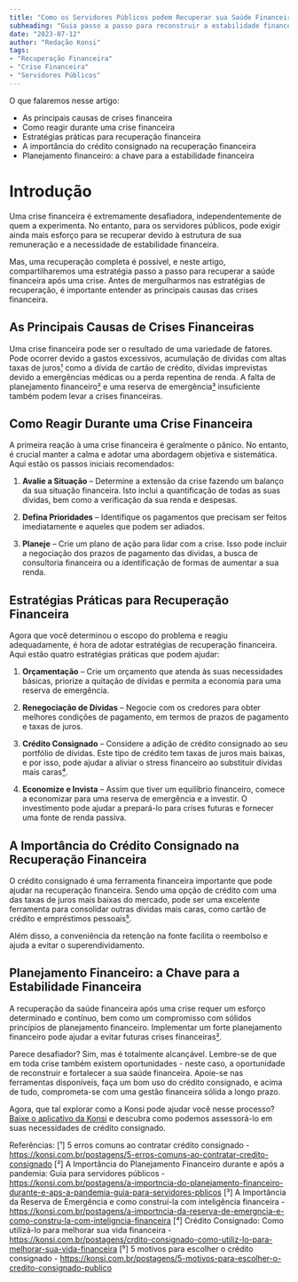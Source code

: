 ```yaml
---
title: "Como os Servidores Públicos podem Recuperar sua Saúde Financeira Após uma Crise"
subheading: "Guia passo a passo para reconstruir a estabilidade financeira"
date: "2023-07-12"
author: "Redação Konsi"
tags:
- "Recuperação Financeira"
- "Crise Financeira"
- "Servidores Públicos"
---
```


O que falaremos nesse artigo:
* As principais causas de crises financeira
* Como reagir durante uma crise financeira
* Estratégias práticas para recuperação financeira
* A importância do crédito consignado na recuperação financeira
* Planejamento financeiro: a chave para a estabilidade financeira

# Introdução

Uma crise financeira é extremamente desafiadora, independentemente de quem a experimenta. No entanto, para os servidores públicos, pode exigir ainda mais esforço para se recuperar devido à estrutura de sua remuneração e a necessidade de estabilidade financeira. 

Mas, uma recuperação completa é possível, e neste artigo, compartilharemos uma estratégia passo a passo para recuperar a saúde financeira após uma crise. Antes de mergulharmos nas estratégias de recuperação, é importante entender as principais causas das crises financeira.

## As Principais Causas de Crises Financeiras

Uma crise financeira pode ser o resultado de uma variedade de fatores. Pode ocorrer devido a gastos excessivos, acumulação de dívidas com altas taxas de juros[¹](konsi.com.br/postagens/5-erros-comuns-ao-contratar-credito-consignado) como a dívida de cartão de crédito, dívidas imprevistas devido a emergências médicas ou a perda repentina de renda. A falta de planejamento financeiro[²](konsi.com.br/postagens/a-importncia-do-planejamento-financeiro-durante-e-aps-a-pandemia-guia-para-servidores-pblicos) e uma reserva de emergência[³](konsi.com.br/postagens/a-importncia-da-reserva-de-emergncia-e-como-constru-la-com-inteligncia-financeira) insuficiente também podem levar a crises financeiras.

## Como Reagir Durante uma Crise Financeira

A primeira reação à uma crise financeira é geralmente o pânico. No entanto, é crucial manter a calma e adotar uma abordagem objetiva e sistemática. Aqui estão os passos iniciais recomendados:

1. **Avalie a Situação** – Determine a extensão da crise fazendo um balanço da sua situação financeira. Isto inclui a quantificação de todas as suas dívidas, bem como a verificação da sua renda e despesas.

2. **Defina Prioridades** – Identifique os pagamentos que precisam ser feitos imediatamente e aqueles que podem ser adiados.

3. **Planeje** – Crie um plano de ação para lidar com a crise. Isso pode incluir a negociação dos prazos de pagamento das dívidas, a busca de consultoria financeira ou a identificação de formas de aumentar a sua renda.

## Estratégias Práticas para Recuperação Financeira

Agora que você determinou o escopo do problema e reagiu adequadamente, é hora de adotar estratégias de recuperação financeira. Aqui estão quatro estratégias práticas que podem ajudar:

1. **Orçamentação** – Crie um orçamento que atenda às suas necessidades básicas, priorize a quitação de dívidas e permita a economia para uma reserva de emergência.

2. **Renegociação de Dívidas** – Negocie com os credores para obter melhores condições de pagamento, em termos de prazos de pagamento e taxas de juros.

3. **Crédito Consignado** – Considere a adição de crédito consignado ao seu portfólio de dívidas. Este tipo de crédito tem taxas de juros mais baixas, e por isso, pode ajudar a aliviar o stress financeiro ao substituir dívidas mais caras[⁴](konsi.com.br/postagens/crdito-consignado-como-utiliz-lo-para-melhorar-sua-vida-financeira).

4. **Economize e Invista** – Assim que tiver um equilíbrio financeiro, comece a economizar para uma reserva de emergência e a investir. O investimento pode ajudar a prepará-lo para crises futuras e fornecer uma fonte de renda passiva.

## A Importância do Crédito Consignado na Recuperação Financeira

O crédito consignado é uma ferramenta financeira importante que pode ajudar na recuperação financeira. Sendo uma opção de crédito com uma das taxas de juros mais baixas do mercado, pode ser uma excelente ferramenta para consolidar outras dívidas mais caras, como cartão de crédito e empréstimos pessoais[⁵](konsi.com.br/postagens/5-motivos-para-escolher-o-credito-consignado-publico). 

Além disso, a conveniência da retenção na fonte facilita o reembolso e ajuda a evitar o superendividamento.

## Planejamento Financeiro: a Chave para a Estabilidade Financeira

A recuperação da saúde financeira após uma crise requer um esforço determinado e contínuo, bem como um compromisso com sólidos princípios de planejamento financeiro. Implementar um forte planejamento financeiro pode ajudar a evitar futuras crises financeiras[²](konsi.com.br/postagens/a-importncia-do-planejamento-financeiro-durante-e-aps-a-pandemia-guia-para-servidores-pblicos). 

Parece desafiador? Sim, mas é totalmente alcançável. Lembre-se de que em toda crise também existem oportunidades - neste caso, a oportunidade de reconstruir e fortalecer a sua saúde financeira. Apoie-se nas ferramentas disponíveis, faça um bom uso do crédito consignado, e acima de tudo, comprometa-se com uma gestão financeira sólida a longo prazo.

Agora, que tal explorar como a Konsi pode ajudar você nesse processo? [Baixe o aplicativo da Konsi](konsi.com.br/app) e descubra como podemos assessorá-lo em suas necessidades de crédito consignado.

Referências:
[¹] 5 erros comuns ao contratar crédito consignado - https://konsi.com.br/postagens/5-erros-comuns-ao-contratar-credito-consignado
[²] A Importância do Planejamento Financeiro durante e após a pandemia: Guia para servidores públicos - https://konsi.com.br/postagens/a-importncia-do-planejamento-financeiro-durante-e-aps-a-pandemia-guia-para-servidores-pblicos
[³] A Importância da Reserva de Emergência e como construí-la com inteligência financeira - https://konsi.com.br/postagens/a-importncia-da-reserva-de-emergncia-e-como-constru-la-com-inteligncia-financeira
[⁴] Crédito Consignado: Como utilizá-lo para melhorar sua vida financeira - https://konsi.com.br/postagens/crdito-consignado-como-utiliz-lo-para-melhorar-sua-vida-financeira
[⁵] 5 motivos para escolher o crédito consignado - https://konsi.com.br/postagens/5-motivos-para-escolher-o-credito-consignado-publico